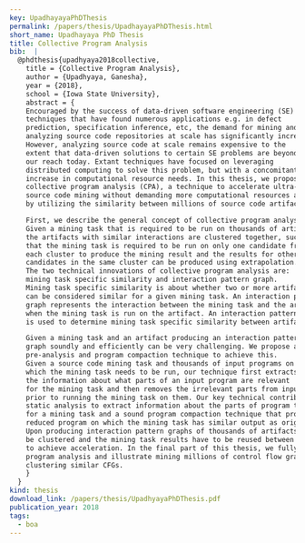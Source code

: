 ```yaml
---
key: UpadhayayaPhDThesis
permalink: /papers/thesis/UpadhayayaPhDThesis.html
short_name: Upadhayaya PhD Thesis
title: Collective Program Analysis
bib:  |
  @phdthesis{upadhyaya2018collective,
    title = {Collective Program Analysis},
    author = {Upadhyaya, Ganesha},
    year = {2018},
    school = {Iowa State University},
    abstract = {
    Encouraged by the success of data-driven software engineering (SE) 
    techniques that have found numerous applications e.g. in defect 
    prediction, specification inference, etc, the demand for mining and 
    analyzing source code repositories at scale has significantly increased. 
    However, analyzing source code at scale remains expensive to the 
    extent that data-driven solutions to certain SE problems are beyond 
    our reach today. Extant techniques have focused on leveraging 
    distributed computing to solve this problem, but with a concomitant 
    increase in computational resource needs. In this thesis, we propose 
    collective program analysis (CPA), a technique to accelerate ultra-large-scale 
    source code mining without demanding more computational resources and 
    by utilizing the similarity between millions of source code artifacts.

    First, we describe the general concept of collective program analysis. 
    Given a mining task that is required to be run on thousands of artifacts, 
    the artifacts with similar interactions are clustered together, such 
    that the mining task is required to be run on only one candidate from 
    each cluster to produce the mining result and the results for other 
    candidates in the same cluster can be produced using extrapolation. 
    The two technical innovations of collective program analysis are: 
    mining task specific similarity and interaction pattern graph. 
    Mining task specific similarity is about whether two or more artifacts 
    can be considered similar for a given mining task. An interaction pattern 
    graph represents the interaction between the mining task and the artifact 
    when the mining task is run on the artifact. An interaction pattern graph 
    is used to determine mining task specific similarity between artifacts.

    Given a mining task and an artifact producing an interaction pattern 
    graph soundly and efficiently can be very challenging. We propose a 
    pre-analysis and program compaction technique to achieve this. 
    Given a source code mining task and thousands of input programs on 
    which the mining task needs to be run, our technique first extracts 
    the information about what parts of an input program are relevant 
    for the mining task and then removes the irrelevant parts from input programs, 
    prior to running the mining task on them. Our key technical contributions are a 
    static analysis to extract information about the parts of program that are relevant 
    for a mining task and a sound program compaction technique that produces a 
    reduced program on which the mining task has similar output as original program.
    Upon producing interaction pattern graphs of thousands of artifacts, they have to 
    be clustered and the mining task results have to be reused between similar artifacts 
    to achieve acceleration. In the final part of this thesis, we fully describes collective 
    program analysis and illustrate mining millions of control flow graphs (CFGs) by 
    clustering similar CFGs.
    }
  }
kind: thesis
download_link: /papers/thesis/UpadhyayaPhDThesis.pdf
publication_year: 2018
tags:
  - boa
---
```

